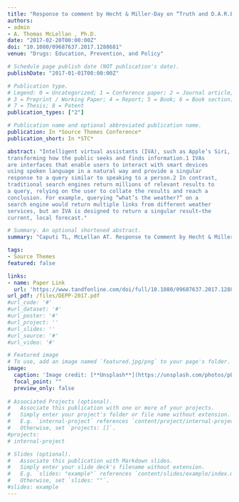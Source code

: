 ```yaml
---
title: "Response to comment by Hecht & Miller-Day on “Truth and D.A.R.E.: Is D.A.R.E.’s new Keepin’ it REAL curriculum suitable for American nationwide implementation?”"
authors:
- admin
- A. Thomas McLellan , Ph.D.
date: "2017-02-20T00:00:00Z"
doi: "10.1080/09687637.2017.1288681"
venue: "Drugs: Education, Prevention, and Policy"

# Schedule page publish date (NOT publication's date). 
publishDate: "2017-01-01T00:00:00Z"

# Publication type.
# Legend: 0 = Uncategorized; 1 = Conference paper; 2 = Journal article;
# 3 = Preprint / Working Paper; 4 = Report; 5 = Book; 6 = Book section;
# 7 = Thesis; 8 = Patent 
publication_types: ["2"]

# Publication name and optional abbreviated publication name. 
publication: In *Source Themes Conference*
publication_short: In *STC*

abstract: "Intelligent virtual assistants (IVA), such as Apple’s Siri, are
transforming how the public seeks and finds information.1 IVAs
are interfaces that enable users to interact with smart devices
using spoken language in a natural way and provide a singular
response to a query similar to speaking to a person.2 In contrast,
traditional search engines return millions of relevant results to
a query, relying on the user to collate the results and reach a
conclusion. For example, querying “what’s the weather?” on a
search engine would return multiple links from different weather
services, but an IVA is designed to return a singular result—the
current, local forecast."

# Summary. An optional shortened abstract.
summary: "Caputi TL, McLellan AT. Response to Comment by Hecht & Miller-Day on “Truth and DARE: Is DARE’s new Keepin’ it REAL curriculum suitable for American nationwide implementation?”. Drugs: Education, Prevention and Policy. 2017 Mar 4;24(2):226-."

tags:
- Source Themes
featured: false

links:
- name: Paper Link
  url: 'https://www.tandfonline.com/doi/full/10.1080/09687637.2017.1288681'
url_pdf: /files/DEPP-2017.pdf
#url_code: '#'
#url_dataset: '#'
#url_poster: '#'
#url_project: ''
#url_slides: ''
#url_source: '#'
#url_video: '#'

# Featured image
# To use, add an image named `featured.jpg/png` to your page's folder. 
image:
  caption: 'Image credit: [**Unsplash**](https://unsplash.com/photos/pLCdAaMFLTE)'
  focal_point: ""
  preview_only: false
 
# Associated Projects (optional).
#   Associate this publication with one or more of your projects.
#   Simply enter your project's folder or file name without extension.
#   E.g. `internal-project` references `content/project/internal-project/index.md`.
#   Otherwise, set `projects: []`.
#projects:
# internal-project

# Slides (optional).
#   Associate this publication with Markdown slides.
#   Simply enter your slide deck's filename without extension.
#   E.g. `slides: "example"` references `content/slides/example/index.md`.
#   Otherwise, set `slides: ""`.
#slides: example
---
```

